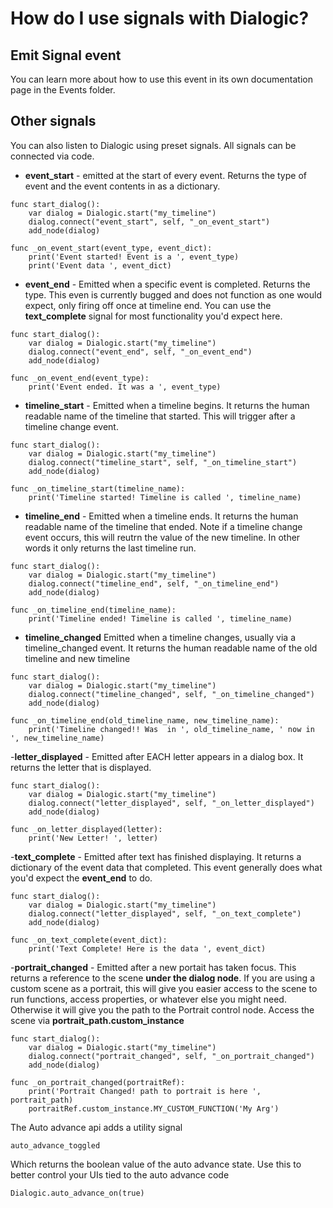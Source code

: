 # How do I use signals with Dialogic?

## Emit Signal event
You can learn more about how to use this event in its own documentation page in the Events folder.

## Other signals
You can also listen to Dialogic using preset signals. All signals can be connected via code.

- **event_start** - emitted at the start of every event. Returns the type of event and the event contents in as a dictionary.
```gdscript
func start_dialog():
	var dialog = Dialogic.start("my_timeline")
	dialog.connect("event_start", self, "_on_event_start")
	add_node(dialog)

func _on_event_start(event_type, event_dict):
	print('Event started! Event is a ', event_type)
	print('Event data ', event_dict)
```

- **event_end** - Emitted when a specific event is completed. Returns the type. This even is currently bugged and does not function as one would expect, only firing off once at timeline end. You can use the **text_complete** signal for most functionality you'd expect here.
```gdscript
func start_dialog():
	var dialog = Dialogic.start("my_timeline")
	dialog.connect("event_end", self, "_on_event_end")
	add_node(dialog)

func _on_event_end(event_type):
	print('Event ended. It was a ', event_type)
```

- **timeline_start** - Emitted when a timeline begins. It returns the human readable name of the timeline that started. This will trigger after a timeline change event.
```gdscript
func start_dialog():
	var dialog = Dialogic.start("my_timeline")
	dialog.connect("timeline_start", self, "_on_timeline_start")
	add_node(dialog)

func _on_timeline_start(timeline_name):
	print('Timeline started! Timeline is called ', timeline_name)
```

- **timeline_end** -  Emitted when a timeline ends. It returns the human readable name of the timeline that ended. Note if a timeline change event occurs, this will reutrn the value of the new timeline. In other words it only returns the last timeline run.
```gdscript
func start_dialog():
	var dialog = Dialogic.start("my_timeline")
	dialog.connect("timeline_end", self, "_on_timeline_end")
	add_node(dialog)

func _on_timeline_end(timeline_name):
	print('Timeline ended! Timeline is called ', timeline_name)
```

- **timeline_changed** Emitted when a timeline changes, usually via a timeline_changed event. It returns the human readable name of the old timeline and new timeline
```gdscript
func start_dialog():
	var dialog = Dialogic.start("my_timeline")
	dialog.connect("timeline_changed", self, "_on_timeline_changed")
	add_node(dialog)

func _on_timeline_end(old_timeline_name, new_timeline_name):
	print('Timeline changed!! Was  in ', old_timeline_name, ' now in ', new_timeline_name)
```

-**letter_displayed** - Emitted after EACH letter appears in a dialog box. It returns the letter that is displayed.
```gdscript
func start_dialog():
	var dialog = Dialogic.start("my_timeline")
	dialog.connect("letter_displayed", self, "_on_letter_displayed")
	add_node(dialog)

func _on_letter_displayed(letter):
	print('New Letter! ', letter)
```

-**text_complete** - Emitted after text has finished displaying. It returns a dictionary of the event data that completed. This event generally does what you'd expect the **event_end** to do.
```gdscript
func start_dialog():
	var dialog = Dialogic.start("my_timeline")
	dialog.connect("letter_displayed", self, "_on_text_complete")
	add_node(dialog)

func _on_text_complete(event_dict):
	print('Text Complete! Here is the data ', event_dict)
```

-**portrait_changed** - Emitted after a new portait has taken focus. This returns a reference to the scene **under the dialog node**. If you are using a custom scene as a portrait, this will give you easier access to the scene to run functions, access properties, or whatever else you might need. Otherwise it will give you the path to the Portrait control node. Access the scene via **portrait_path.custom_instance**
```gdscript
func start_dialog():
	var dialog = Dialogic.start("my_timeline")
	dialog.connect("portrait_changed", self, "_on_portrait_changed")
	add_node(dialog)

func _on_portrait_changed(portraitRef):
	print('Portrait Changed! path to portrait is here ', portrait_path)
	portraitRef.custom_instance.MY_CUSTOM_FUNCTION('My Arg')
```

The Auto advance api adds a utility signal
```gdscript
auto_advance_toggled
```
Which returns the boolean value of the auto advance state. Use this to better control your UIs tied to the auto advance code
```
Dialogic.auto_advance_on(true)
```
